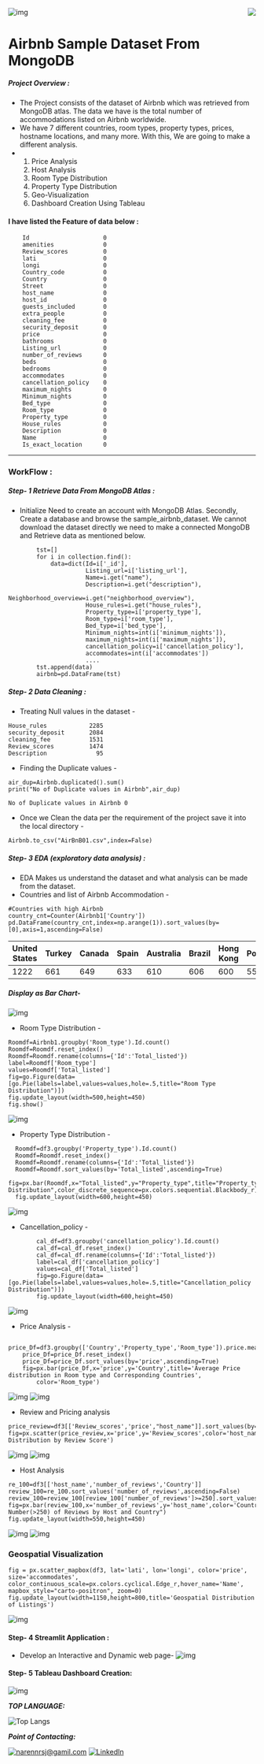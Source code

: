 ![img](/icons/logo.png)
<img align="right" src="https://github.com/Narennrs1/Airbnb_data_analysis/blob/main/icons/air.gif">

# Airbnb Sample Dataset From MongoDB 
##### Project Overview :
  * The Project consists of the dataset of Airbnb which was retrieved from MongoDB atlas. The data we have is the total number of accommodations listed on Airbnb worldwide.
  * We have 7 different countries, room types, property types, prices, hostname locations, and many more. With this, We are going to make a different analysis.
  * 1) Price Analysis
    2) Host Analysis
    3) Room Type Distribution
    4) Property Type Distribution
    5) Geo-Visualization
    6) Dashboard Creation Using Tableau
  #### I have listed the Feature of data below :
        Id                     0
        amenities              0
        Review_scores          0
        lati                   0
        longi                  0
        Country_code           0
        Country                0
        Street                 0
        host_name              0
        host_id                0
        guests_included        0
        extra_people           0
        cleaning_fee           0
        security_deposit       0
        price                  0
        bathrooms              0
        Listing_url            0
        number_of_reviews      0
        beds                   0
        bedrooms               0
        accommodates           0
        cancellation_policy    0
        maximum_nights         0
        Minimum_nights         0
        Bed_type               0
        Room_type              0
        Property_type          0
        House_rules            0
        Description            0
        Name                   0
        Is_exact_location      0

---
### WorkFlow :
##### Step- 1 Retrieve Data From MongoDB Atlas :
  * Initialize Need to create an account with MongoDB Atlas. Secondly, Create a database and browse the sample_airbnb_dataset. We cannot download the dataset directly we need to make a connected MongoDB and Retrieve data as mentioned below.
```
        tst=[]
        for i in collection.find():
            data=dict(Id=i['_id'],
                      Listing_url=i['listing_url'],
                      Name=i.get("name"),
                      Description=i.get("description"),
                      Neighborhood_overview=i.get("neighborhood_overview"),
                      House_rules=i.get("house_rules"),
                      Property_type=i['property_type'],
                      Room_type=i['room_type'],
                      Bed_type=i['bed_type'],
                      Minimum_nights=int(i['minimum_nights']),
                      maximum_nights=int(i['maximum_nights']),
                      cancellation_policy=i['cancellation_policy'],
                      accommodates=int(i['accommodates'])
                      ....
        tst.append(data)  
        airbnb=pd.DataFrame(tst)
```
##### Step- 2 Data Cleaning :
  * Treating Null values in the dataset -
```
House_rules            2285
security_deposit       2084
cleaning_fee           1531
Review_scores          1474
Description              95
```
  * Finding the Duplicate values -
```
air_dup=Airbnb.duplicated().sum()
print("No of Duplicate values in Airbnb",air_dup)

No of Duplicate values in Airbnb 0
```
  * Once we Clean the data per the requirement of the project save it into the local directory -
```
Airbnb.to_csv("AirBnB01.csv",index=False)
```
##### Step- 3 EDA (exploratory data analysis) :
  * EDA Makes us understand the dataset and what analysis can be made from the dataset.
  * Countries and list of Airbnb Accommodation -
```
#Countries with high Airbnb
country_cnt=Counter(Airbnb1['Country'])
pd.DataFrame(country_cnt,index=np.arange(1)).sort_values(by=[0],axis=1,ascending=False)
```
United States	| Turkey |	Canada	| Spain |	Australia	| Brazil | Hong Kong | Portugal |	China
--------------|--------|----------|-------|-----------|--------|-----------|----------|------
1222 | 661 | 649	| 633	| 610 | 606 | 600	| 555	| 19

#####  Display as Bar Chart- 
![img](https://github.com/Narennrs1/Airbnb_data_analysis/blob/main/icons/Bar.jpg)

  * Room Type Distribution -
```
Roomdf=Airbnb1.groupby('Room_type').Id.count()
Roomdf=Roomdf.reset_index()
Roomdf=Roomdf.rename(columns={'Id':'Total_listed'})
label=Roomdf['Room_type']
values=Roomdf['Total_listed']
fig=go.Figure(data=[go.Pie(labels=label,values=values,hole=.5,title="Room Type Distribution")])
fig.update_layout(width=500,height=450)
fig.show()
```
![img](https://github.com/Narennrs1/Airbnb_data_analysis/blob/main/icons/pie1.jpg)

  * Property Type Distribution -
```
  Roomdf=df3.groupby('Property_type').Id.count()
  Roomdf=Roomdf.reset_index()
  Roomdf=Roomdf.rename(columns={'Id':'Total_listed'})
  Roomdf=Roomdf.sort_values(by='Total_listed',ascending=True)
  fig=px.bar(Roomdf,x="Total_listed",y="Property_type",title="Property_type Distribution",color_discrete_sequence=px.colors.sequential.Blackbody_r)
  fig.update_layout(width=600,height=450)
```
![img](https://github.com/Narennrs1/Airbnb_data_analysis/blob/main/icons/pro_bar.jpg)

  * Cancellation_policy -
```
        cal_df=df3.groupby('cancellation_policy').Id.count()
        cal_df=cal_df.reset_index()
        cal_df=cal_df.rename(columns={'Id':'Total_listed'})
        label=cal_df['cancellation_policy']
        values=cal_df['Total_listed']
        fig=go.Figure(data=[go.Pie(labels=label,values=values,hole=.5,title="Cancellation_policy Distribution")])
        fig.update_layout(width=600,height=450)
```
![img](https://github.com/Narennrs1/Airbnb_data_analysis/blob/main/icons/pie2.jpg)
  * Price Analysis -
```
    price_Df=df3.groupby(['Country','Property_type','Room_type']).price.mean()
    price_Df=price_Df.reset_index()
    price_Df=price_Df.sort_values(by='price',ascending=True)
    fig=px.bar(price_Df,x='price',y='Country',title='Average Price distribution in Room type and Corresponding Countries',
        color='Room_type')
```
![img](https://github.com/Narennrs1/Airbnb_data_analysis/blob/main/icons/rom_price.jpg)
![img](https://github.com/Narennrs1/Airbnb_data_analysis/blob/main/icons/df_price.jpg)
  * Review and Pricing analysis
```
price_review=df3[['Review_scores','price',"host_name"]].sort_values(by='price')
fig=px.scatter(price_review,x='price',y='Review_scores',color='host_name',title='Price Distribution by Review Score')
``` 
![img](https://github.com/Narennrs1/Airbnb_data_analysis/blob/main/icons/scatte_price.jpg)
![img](https://github.com/Narennrs1/Airbnb_data_analysis/blob/main/icons/scte_df.jpg)
  * Host Analysis
```
re_100=df3[['host_name','number_of_reviews','Country']]
review_100=re_100.sort_values('number_of_reviews',ascending=False)
review_100=review_100[review_100['number_of_reviews']>=250].sort_values('number_of_reviews',ascending=False)
fig=px.bar(review_100,x='number_of_reviews',y='host_name',color='Country',title="High Number(>250) of Reviews by Host and Country")
fig.update_layout(width=550,height=450)
```
![img](https://github.com/Narennrs1/Airbnb_data_analysis/blob/main/icons/review.jpg)
![img](https://github.com/Narennrs1/Airbnb_data_analysis/blob/main/icons/df_review.jpg)
### Geospatial Visualization 
```
fig = px.scatter_mapbox(df3, lat='lati', lon='longi', color='price', size='accommodates',
color_continuous_scale=px.colors.cyclical.Edge_r,hover_name='Name', mapbox_style="carto-positron", zoom=0)
fig.update_layout(width=1150,height=800,title='Geospatial Distribution of Listings')
```
![img](https://github.com/Narennrs1/Airbnb_data_analysis/blob/main/icons/map-1'.jpg) 

#### Step- 4 Streamlit Application :
  * Develop an Interactive and Dynamic web page-
![img](https://github.com/Narennrs1/Airbnb_data_analysis/blob/main/icons/stem.jpg)

#### Step- 5 Tableau Dashboard Creation:
![img](https://github.com/Narennrs1/Airbnb_data_analysis/blob/main/icons/tab.jpg)

<p align="left">
<b><em>TOP LANGUAGE:</em></b> <br/>


![Top Langs](https://github-readme-stats.vercel.app/api/top-langs/?username=Narennrs1&layout=compact)


<p align="left">
<b><em>Point of Contacting:</em></b> <br/>
  
<a href="mailto:narennrsj@gmail.com">![narennrsj@gamil.com](https://img.shields.io/badge/Gmail-D14836?style=for-the-badge&logo=gmail&logoColor=white)</a> <a href="<https://www.linkedin.com/in/narayana-ram-sekar-b689a9201/>">![LinkedIn](https://img.shields.io/badge/LinkedIn-0077B5?style=for-the-badge&logo=linkedin&logoColor=white)</a>

